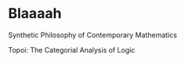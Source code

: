 # Blaaaah

Synthetic Philosophy of Contemporary Mathematics

Topoi: The Categorial Analysis of Logic
